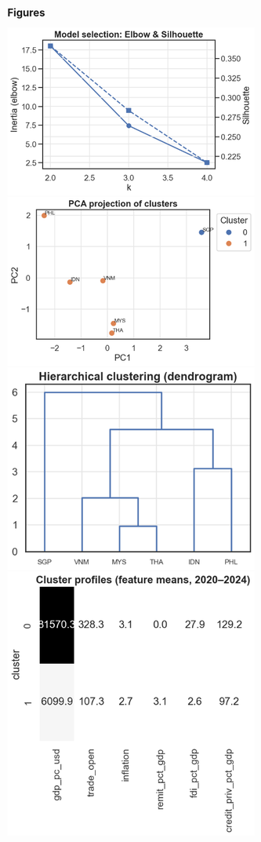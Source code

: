 ## Figures
![Elbow & Silhouette](https://github.com/hanynavarra/ASEAN6-Economic-Clustering-2010-2024/blob/main/reports/figures/01_elbow_silhouette.png?raw=true)
![PCA Clusters](https://github.com/hanynavarra/ASEAN6-Economic-Clustering-2010-2024/blob/main/reports/figures/02_pca_clusters.png?raw=true)
![Dendrogram](https://github.com/hanynavarra/ASEAN6-Economic-Clustering-2010-2024/blob/main/reports/figures/03_dendrogram.png?raw=true)
![Cluster Profiles Heatmap](https://github.com/hanynavarra/ASEAN6-Economic-Clustering-2010-2024/blob/main/reports/figures/04_cluster_profiles_heatmap.png?raw=true)
